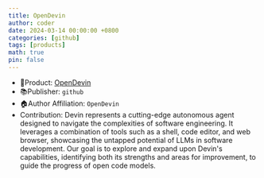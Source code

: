 ```yaml
---
title: OpenDevin
author: coder
date: 2024-03-14 00:00:00 +0800
categories: [github]
tags: [products]
math: true
pin: false
---
```


- 📙Product: [OpenDevin](https://github.com/OpenDevin/OpenDevin)
- 📚Publisher: `github`
- 🏠Author Affiliation: `OpenDevin`
- Contribution: Devin represents a cutting-edge autonomous agent designed to navigate the complexities of software engineering. It leverages a combination of tools such as a shell, code editor, and web browser, showcasing the untapped potential of LLMs in software development. Our goal is to explore and expand upon Devin's capabilities, identifying both its strengths and areas for improvement, to guide the progress of open code models.
